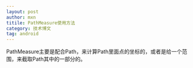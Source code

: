 ```yaml
---
layout: post
author: mxn
titile: PathMeasure使用方法
category: 技术博文
tag: android
---
```


PathMeasure主要是配合Path，来计算Path里面点的坐标的，或者是给一个范围，来截取Path其中的一部分的。






